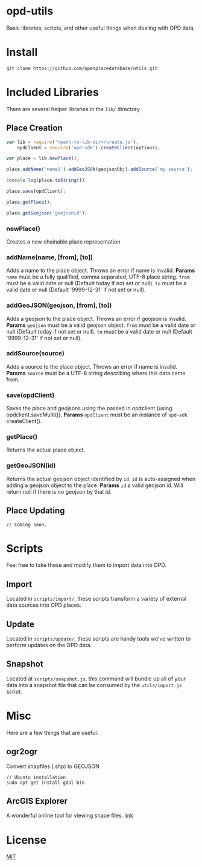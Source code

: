 # opd-utils

Basic libraries, scripts, and other useful things when dealing with OPD data.

# Install
````
git clone https://github.com/openplacedatabase/utils.git
````

# Included Libraries
There are several helper libraries in the `lib/` directory

## Place Creation
````javascript
var lib = require('<path-to-lib-dir>/create.js'),
    opdClient = require('opd-sdk').createClient(options);

var place = lib.newPlace();

place.addName('name1').addGeoJSON(geojsonObj).addSource('my source');

console.log(place.toString());

place.save(opdClient);

place.getPlace();

place.getGeojson('geojsonid');
````

### newPlace()
Creates a new chainable place representation

### addName(name, [from], [to])
Adds a name to the place object. Throws an error if name is invalid.
**Params**
`name` must be a fully qualified, comma separated, UTF-8 place string.
`from` must be a valid date or null (Default today if not set or null).
`to` must be a valid date or null (Default '9999-12-31' if not set or null).

### addGeoJSON(geojson, [from], [to])
Adds a geojson to the place object. Throws an error if geojson is invalid.
**Params**
`geojson` must be a valid geojson object.
`from` must be a valid date or null (Default today if not set or null).
`to` must be a valid date or null (Default '9999-12-31' if not set or null).

### addSource(source)
Adds a source to the place object. Throws an error if name is invalid.
**Params**
`source` must be a UTF-8 string describing where this data came from.

### save(opdClient)
Saves the place and geojsons using the passed in opdclient (using opdclient.saveMulti()).
**Params**
`opdClient` must be an instance of `opd-sdk` createClient().

### getPlace()
Returns the actual place object.

### getGeoJSON(id)
Returns the actual geojson object identified by `id`. 
`id` is auto-assigned when adding a geojson object to the place.
**Params**
`id` a valid geojson id. Will return null if there is no geojson by that id.

## Place Updating

`// Coming soon.`

# Scripts
Feel free to take these and modify them to import data into OPD.

## Import
Located in `scripts/import/`, these scripts transform a variety of external data sources into OPD places.

## Update
Located in `scripts/update/`, these scripts are handy tools we've written to perform updates on the OPD data.

## Snapshot
Located at `scripts/snapshot.js`, this command will bundle up all of your data into a snapshot file that can be consumed by the `utils/import.js` script.

# Misc
Here are a few things that are useful.

## ogr2ogr
Convert shapfiles (.shp) to GEOJSON

````shell
// Ubuntu installation
sudo apt-get install gdal-bin
````

## ArcGIS Explorer
A wonderful online tool for viewing shape files. [link](http://www.arcgis.com/explorer/)

# License
[MIT](LICENSE.md)